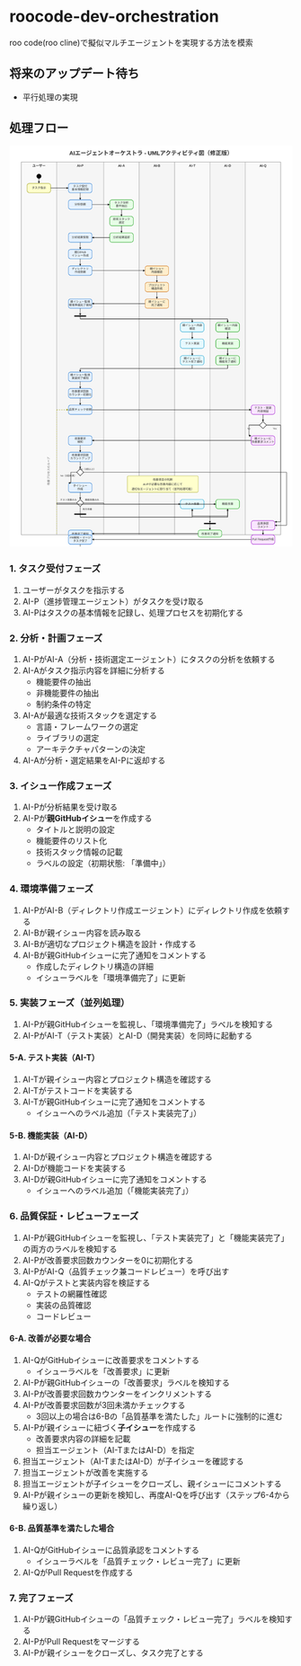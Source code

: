 # roocode-dev-orchestration
roo code(roo cline)で擬似マルチエージェントを実現する方法を模索

## 将来のアップデート待ち
- 平行処理の実現

## 処理フロー
![概要図](./wf.svg)

### 1. タスク受付フェーズ
1. ユーザーがタスクを指示する
2. AI-P（進捗管理エージェント）がタスクを受け取る
3. AI-Pはタスクの基本情報を記録し、処理プロセスを初期化する

### 2. 分析・計画フェーズ
1. AI-PがAI-A（分析・技術選定エージェント）にタスクの分析を依頼する
2. AI-Aがタスク指示内容を詳細に分析する
   * 機能要件の抽出
   * 非機能要件の抽出
   * 制約条件の特定
3. AI-Aが最適な技術スタックを選定する
   * 言語・フレームワークの選定
   * ライブラリの選定
   * アーキテクチャパターンの決定
4. AI-Aが分析・選定結果をAI-Pに返却する

### 3. イシュー作成フェーズ
1. AI-Pが分析結果を受け取る
2. AI-Pが**親GitHubイシュー**を作成する
   * タイトルと説明の設定
   * 機能要件のリスト化
   * 技術スタック情報の記載
   * ラベルの設定（初期状態: 「準備中」）

### 4. 環境準備フェーズ
1. AI-PがAI-B（ディレクトリ作成エージェント）にディレクトリ作成を依頼する
2. AI-Bが親イシュー内容を読み取る
3. AI-Bが適切なプロジェクト構造を設計・作成する
4. AI-Bが親GitHubイシューに完了通知をコメントする
   * 作成したディレクトリ構造の詳細
   * イシューラベルを「環境準備完了」に更新

### 5. 実装フェーズ（並列処理）
1. AI-Pが親GitHubイシューを監視し、「環境準備完了」ラベルを検知する
2. AI-PがAI-T（テスト実装）とAI-D（開発実装）を同時に起動する

#### 5-A. テスト実装（AI-T）
1. AI-Tが親イシュー内容とプロジェクト構造を確認する
2. AI-Tがテストコードを実装する
3. AI-Tが親GitHubイシューに完了通知をコメントする
   * イシューへのラベル追加（「テスト実装完了」）

#### 5-B. 機能実装（AI-D）
1. AI-Dが親イシュー内容とプロジェクト構造を確認する
2. AI-Dが機能コードを実装する
3. AI-Dが親GitHubイシューに完了通知をコメントする
   * イシューへのラベル追加（「機能実装完了」）

### 6. 品質保証・レビューフェーズ
1. AI-Pが親GitHubイシューを監視し、「テスト実装完了」と「機能実装完了」の両方のラベルを検知する
2. AI-Pが改善要求回数カウンターを0に初期化する
3. AI-PがAI-Q（品質チェック兼コードレビュー）を呼び出す
4. AI-Qがテストと実装内容を検証する
   * テストの網羅性確認
   * 実装の品質確認
   * コードレビュー

#### 6-A. 改善が必要な場合
1. AI-QがGitHubイシューに改善要求をコメントする
   * イシューラベルを「改善要求」に更新
2. AI-Pが親GitHubイシューの「改善要求」ラベルを検知する
3. AI-Pが改善要求回数カウンターをインクリメントする
4. AI-Pが改善要求回数が3回未満かチェックする
   * 3回以上の場合は6-Bの「品質基準を満たした」ルートに強制的に進む
5. AI-Pが親イシューに紐づく**子イシュー**を作成する
   * 改善要求内容の詳細を記載
   * 担当エージェント（AI-TまたはAI-D）を指定
6. 担当エージェント（AI-TまたはAI-D）が子イシューを確認する
7. 担当エージェントが改善を実施する
8. 担当エージェントが子イシューをクローズし、親イシューにコメントする
9. AI-Pが親イシューの更新を検知し、再度AI-Qを呼び出す（ステップ6-4から繰り返し）

#### 6-B. 品質基準を満たした場合
1. AI-QがGitHubイシューに品質承認をコメントする
   * イシューラベルを「品質チェック・レビュー完了」に更新
2. AI-QがPull Requestを作成する

### 7. 完了フェーズ
1. AI-Pが親GitHubイシューの「品質チェック・レビュー完了」ラベルを検知する
2. AI-PがPull Requestをマージする
3. AI-Pが親イシューをクローズし、タスク完了とする

